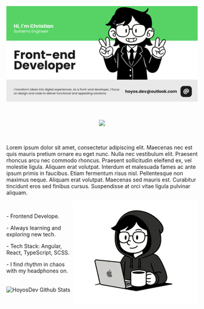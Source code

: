 <p align="center">
  <img src="./assets/readme_img.png" alt="Banner GitHub" width="1200"/>
</p>

<br>

<p align="center">
  <a href="https://skillicons.dev">
    <img src="https://skillicons.dev/icons?i=ts,js,sass,kotlin,angular,react,vue,bootstrap,tailwind,html,css,figma,nodejs,fastapi,linux" />
  </a>
</p>

<br>

<p>
Lorem ipsum dolor sit amet, consectetur adipiscing elit. Maecenas nec est quis mauris pretium ornare eu eget nunc. Nulla nec vestibulum elit. Praesent rhoncus arcu nec commodo rhoncus. Praesent sollicitudin eleifend ex, vel molestie ligula. Aliquam erat volutpat. Interdum et malesuada fames ac ante ipsum primis in faucibus. Etiam fermentum risus nisl. Pellentesque non maximus neque. Aliquam erat volutpat. Maecenas sed mauris est. Curabitur tincidunt eros sed finibus cursus. Suspendisse at orci vitae ligula pulvinar aliquam. 
</p>


<img src="./assets/me.png" width="65%" align="right" />

<br>

<p>
-  Frontend Develope.
</p>
-  Always learning and exploring new tech.
</p>
-  Tech Stack: Angular, React, TypeScript, SCSS.
</p>
-  I find rhythm in chaos with my headphones on.
</p>

<br>

<img align="center" width="52%" src="https://github-readme-stats.vercel.app/api?username=Hoyos-Dev&show_icons=true&title_color=1c1c1c&icon_color=79ff97&text_color=1c1c1c&bg_color=ffffff" alt="HoyosDev Github Stats">













 




